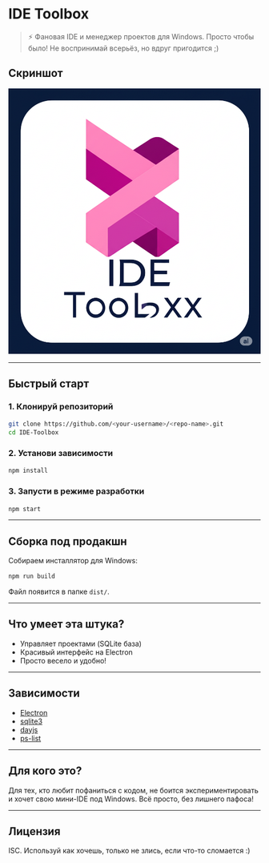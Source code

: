 # IDE Toolbox

> ⚡️ Фановая IDE и менеджер проектов для Windows. Просто чтобы было! Не воспринимай всерьёз, но вдруг пригодится ;)

## Скриншот

![icon](icon.png)

---

## Быстрый старт

### 1. Клонируй репозиторий
```sh
git clone https://github.com/<your-username>/<repo-name>.git
cd IDE-Toolbox
```

### 2. Установи зависимости
```sh
npm install
```

### 3. Запусти в режиме разработки
```sh
npm start
```

---

## Сборка под продакшн

Собираем инсталлятор для Windows:
```sh
npm run build
```

Файл появится в папке `dist/`.

---

## Что умеет эта штука?
- Управляет проектами (SQLite база)
- Красивый интерфейс на Electron
- Просто весело и удобно!

---

## Зависимости
- [Electron](https://www.electronjs.org/)
- [sqlite3](https://www.npmjs.com/package/sqlite3)
- [dayjs](https://www.npmjs.com/package/dayjs)
- [ps-list](https://www.npmjs.com/package/ps-list)

---

## Для кого это?
Для тех, кто любит пофаниться с кодом, не боится экспериментировать и хочет свою мини-IDE под Windows. Всё просто, без лишнего пафоса!

---

## Лицензия
ISC. Используй как хочешь, только не злись, если что-то сломается :) 